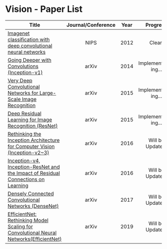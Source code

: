 # Vision - Paper List

|Title|Journal/Conference|Year|Progress|
|---|:---:|---|:---:|
|[Imagenet classification with deep convolutional neural networks](https://github.com/CKtrace/Research-Paper-Review/tree/main/Vision/Alexnet)|NIPS|2012|Clear!|
|[Going Deeper with Convolutions (Inception-v1)](https://github.com/CKtrace/Research-Paper-Review/tree/main/Vision/GoogLeNet)|arXiv|2014|Implementation ing...|
|[Very Deep Convolutional Networks for Large-Scale Image Recognition](https://github.com/CKtrace/Research-Paper-Review/tree/main/Vision/VGGNet)|arXiv|2015|Implementation ing...|
|[Deep Residual Learning for Image Recognition (ResNet)](https://github.com/CKtrace/Research-Paper-Review/tree/main/Vision/ResNet)|arXiv|2015|Implementation ing...|
|[Rethinking the Inception Architecture for Computer Vision (Inception-v2~3)]()|arXiv|2016|Will be Updated!|
|[Inception-v4, Inception-ResNet and the Impact of Residual Connections on Learning]()|arXiv|2016|Will be Updated!|
|[Densely Connected Convolutional Networks (DenseNet)]()|arXiv|2017|Will be Updated!|
|[EfficientNet: Rethinking Model Scaling for Convolutional Neural Networks(EfficientNet)]()|arXiv|2019|Will be Updated!|

